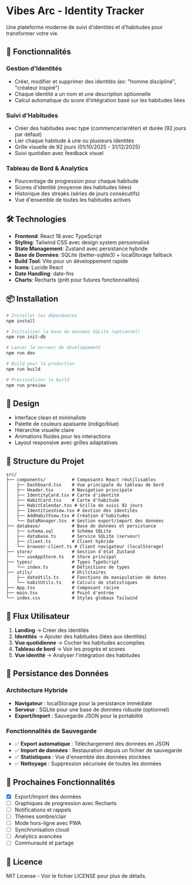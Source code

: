 # Vibes Arc - Identity Tracker

Une plateforme moderne de suivi d'identités et d'habitudes pour transformer votre vie.

## 🚀 Fonctionnalités

### Gestion d'Identités
- Créer, modifier et supprimer des identités (ex: "homme discipliné", "créateur inspiré")
- Chaque identité a un nom et une description optionnelle
- Calcul automatique du score d'intégration basé sur les habitudes liées

### Suivi d'Habitudes
- Créer des habitudes avec type (commencer/arrêter) et durée (92 jours par défaut)
- Lier chaque habitude à une ou plusieurs identités
- Grille visuelle de 92 jours (01/10/2025 - 31/12/2025)
- Suivi quotidien avec feedback visuel

### Tableau de Bord & Analytics
- Pourcentage de progression pour chaque habitude
- Scores d'identité (moyenne des habitudes liées)
- Historique des streaks (séries de jours consécutifs)
- Vue d'ensemble de toutes les habitudes actives

## 🛠️ Technologies

- **Frontend**: React 18 avec TypeScript
- **Styling**: Tailwind CSS avec design system personnalisé
- **State Management**: Zustand avec persistance hybride
- **Base de Données**: SQLite (better-sqlite3) + localStorage fallback
- **Build Tool**: Vite pour un développement rapide
- **Icons**: Lucide React
- **Date Handling**: date-fns
- **Charts**: Recharts (prêt pour futures fonctionnalités)

## 📦 Installation

```bash
# Installer les dépendances
npm install

# Initialiser la base de données SQLite (optionnel)
npm run init-db

# Lancer le serveur de développement
npm run dev

# Build pour la production
npm run build

# Prévisualiser le build
npm run preview
```

## 🎨 Design

- Interface clean et minimaliste
- Palette de couleurs apaisante (indigo/blue)
- Hiérarchie visuelle claire
- Animations fluides pour les interactions
- Layout responsive avec grilles adaptatives

## 📱 Structure du Projet

```
src/
├── components/          # Composants React réutilisables
│   ├── Dashboard.tsx    # Vue principale du tableau de bord
│   ├── Header.tsx       # Navigation principale
│   ├── IdentityCard.tsx # Carte d'identité
│   ├── HabitCard.tsx    # Carte d'habitude
│   ├── HabitCalendar.tsx # Grille de suivi 92 jours
│   ├── IdentitiesView.tsx # Gestion des identités
│   ├── AddHabitView.tsx # Création d'habitudes
│   └── DataManager.tsx  # Gestion export/import des données
├── database/            # Base de données et persistance
│   ├── schema.sql       # Schéma SQLite
│   ├── database.ts      # Service SQLite (serveur)
│   ├── client.ts        # Client hybride
│   └── browser-client.ts # Client navigateur (localStorage)
├── store/               # Gestion d'état Zustand
│   └── useAppStore.ts   # Store principal
├── types/               # Types TypeScript
│   └── index.ts         # Définitions de types
├── utils/               # Utilitaires
│   ├── dateUtils.ts     # Fonctions de manipulation de dates
│   └── habitUtils.ts    # Calculs de statistiques
├── App.tsx              # Composant racine
├── main.tsx             # Point d'entrée
└── index.css            # Styles globaux Tailwind
```

## 🔄 Flux Utilisateur

1. **Landing** → Créer des identités
2. **Identités** → Ajouter des habitudes (liées aux identités)
3. **Vue quotidienne** → Cocher les habitudes accomplies
4. **Tableau de bord** → Voir les progrès et scores
5. **Vue identité** → Analyser l'intégration des habitudes

## 💾 Persistance des Données

### **Architecture Hybride**
- **Navigateur** : localStorage pour la persistance immédiate
- **Serveur** : SQLite pour une base de données robuste (optionnel)
- **Export/Import** : Sauvegarde JSON pour la portabilité

### **Fonctionnalités de Sauvegarde**
- ✅ **Export automatique** : Téléchargement des données en JSON
- ✅ **Import de données** : Restauration depuis un fichier de sauvegarde
- ✅ **Statistiques** : Vue d'ensemble des données stockées
- ✅ **Nettoyage** : Suppression sécurisée de toutes les données

## 🎯 Prochaines Fonctionnalités

- [x] Export/Import des données
- [ ] Graphiques de progression avec Recharts
- [ ] Notifications et rappels
- [ ] Thèmes sombre/clair
- [ ] Mode hors-ligne avec PWA
- [ ] Synchronisation cloud
- [ ] Analytics avancées
- [ ] Communauté et partage

## 📄 Licence

MIT License - Voir le fichier LICENSE pour plus de détails.
